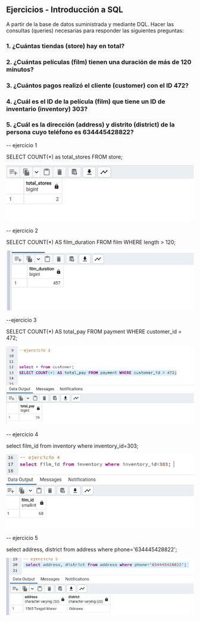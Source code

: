 ## Ejercicios - Introducción a SQL


A partir de la base de datos suministrada y mediante DQL. Hacer las consultas (queries) necesarias para responder las siguientes preguntas:

### 1. ¿Cuántas tiendas (store) hay en total?
### 2. ¿Cuántas películas (film) tienen una duración de más de 120 minutos?
### 3. ¿Cuántos pagos realizó el cliente (customer) con el ID 472?
### 4. ¿Cuál es el ID de la película (film) que tiene un ID de inventario (inventory) 303?
### 5. ¿Cuál es la dirección (address) y distrito (district) de la persona cuyo teléfono es 634445428822?


-- ejercicio 1


SELECT COUNT(*) as total_stores FROM store;

![Texto alternativo](images/ejercicio1.PNG)

-- ejercicio 2 


SELECT COUNT(*) AS film_duration FROM film WHERE length > 120;

![Texto alternativo](images/ejercicio2.PNG)


--ejercicio 3 


SELECT COUNT(*) AS total_pay FROM payment WHERE customer_id = 472;

![Texto alternativo](images/ejercicio3.PNG)



-- ejercicio 4

select film_id from inventory where inventory_id=303; 

![Texto alternativo](images/ejercicio4.PNG)

 
-- ejercicio 5

 select address, district from address where phone='634445428822'; 

 ![Texto alternativo](images/ejercicio5.PNG)

 
